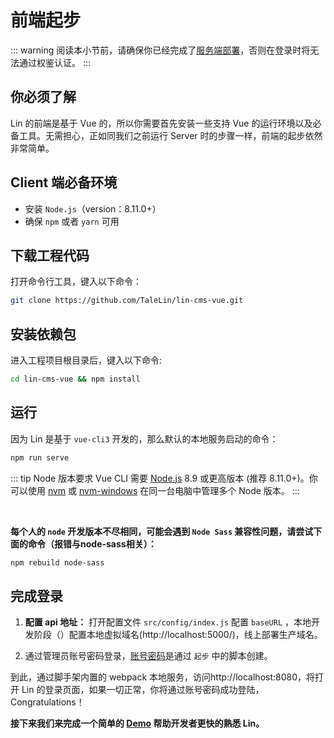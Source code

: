 # 前端起步

::: warning
阅读本小节前，请确保你已经完成了[服务端部署](./)，否则在登录时将无法通过权鉴认证。
:::

## 你必须了解

Lin 的前端是基于 Vue 的，所以你需要首先安装一些支持 Vue 的运行环境以及必备工具。无需担心，正如同我们之前运行 Server 时的步骤一样，前端的起步依然非常简单。

## Client 端必备环境

- 安装 `Node.js`（version：8.11.0+）
- 确保 `npm` 或者 `yarn` 可用

## 下载工程代码

打开命令行工具，键入以下命令：

```bash
git clone https://github.com/TaleLin/lin-cms-vue.git
```

## 安装依赖包

进入工程项目根目录后，键入以下命令:

```bash
cd lin-cms-vue && npm install
```

## 运行

因为 Lin 是基于 `vue-cli3` 开发的，那么默认的本地服务启动的命令：

```bash
npm run serve
```

::: tip Node 版本要求
Vue CLI 需要 [Node.js](https://nodejs.org/) 8.9 或更高版本 (推荐 8.11.0+)。你可以使用 [nvm](https://github.com/creationix/nvm) 或 [nvm-windows](https://github.com/coreybutler/nvm-windows) 在同一台电脑中管理多个 Node 版本。
:::

<br/>

**每个人的 `node` 开发版本不尽相同，可能会遇到 `Node Sass` 兼容性问题，请尝试下面的命令（报错与node-sass相关）：**

```bash
npm rebuild node-sass
```

## 完成登录

1. **配置 api 地址：** 打开配置文件 `src/config/index.js` 配置 `baseURL` ，本地开发阶段（）配置本地虚拟域名(http://localhost:5000/)，线上部署生产域名。

2. 通过管理员账号密码登录，[账号密码](./README.md#运行)是通过 `起步` 中的脚本创建。

到此，通过脚手架内置的 webpack 本地服务，访问http://localhost:8080，将打开 Lin 的登录页面，如果一切正常，你将通过账号密码成功登陆，Congratulations！

**接下来我们来完成一个简单的 [Demo](./frontend-demo.md) 帮助开发者更快的熟悉 Lin。**

<RightMenu />
